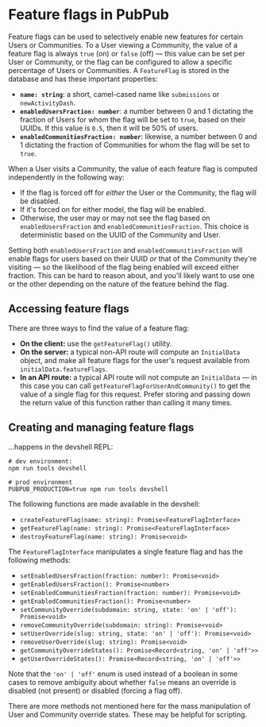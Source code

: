 # Feature flags in PubPub

Feature flags can be used to selectively enable new features for certain Users or Communities. To a User viewing a Community, the value of a feature flag is always `true` (on) or `false` (off) —  this value can be set per User or Community, or the flag can be configured to allow a specific percentage of Users or Communities. A `FeatureFlag` is stored in the database and has these important properties:

- **`name: string`**: a short, camel-cased name like `submissions` or `newActivityDash`.
- **`enabledUsersFraction: number`**: a number between 0 and 1 dictating the fraction of Users for whom the flag will be set to `true`, based on their UUIDs. If this value is `0.5`, then it will be 50% of users.
- **`enabledCommunitiesFraction: number`**: likewise, a number between 0 and 1 dictating the fraction of Communities for whom the flag will be set to `true`.

When a User visits a Community, the value of each feature flag is computed independently in the following way:

- If the flag is forced off for _either_ the User or the Community, the flag will be disabled.
- If it's forced on for either model, the flag will be enabled.
- Otherwise, the user may or may not see the flag based on `enabledUsersFraction` and `enabledCommunitiesFraction`. This choice is deterministic based on the UUID of the Community and User.

Setting both `enabledUsersFraction` and `enabledCommunitiesFraction` will enable flags for users based on their UUID _or_ that of the Community they're visiting — so the likelihood of the flag being enabled will exceed either fraction. This can be hard to reason about, and you'll likely want to use one or the other depending on the nature of the feature behind the flag.

## Accessing feature flags

There are three ways to find the value of a feature flag:

- **On the client:** use the `getFeatureFlag()` utility.
- **On the server:** a typical non-API route will compute an `InitialData` object, and make all feature flags for the user's request available from `initialData.featureFlags`.
- **In an API route:** a typical API route will not compute an `InitialData` — in this case you can call `getFeatureFlagForUserAndCommunity()` to get the value of a single flag for this request. Prefer storing and passing down the return value of this function rather than calling it many times.

## Creating and managing feature flags

...happens in the devshell REPL:

```
# dev environment:
npm run tools devshell

# prod environment
PUBPUB_PRODUCTION=true npm run tools devshell
```

The following functions are made available in the devshell:

- `createFeatureFlag(name: string): Promise<FeatureFlagInterface>`
- `getFeatureFlag(name: string): Promise<FeatureFlagInterface>`
- `destroyFeatureFlag(name: string): Promise<void>`

The `FeatureFlagInterface` manipulates a single feature flag and has the following methods:

- `setEnabledUsersFraction(fraction: number): Promise<void>`
- `getEnabledUsersFraction(): Promise<number>`
- `setEnabledCommunitiesFraction(fraction: number): Promise<void>`
- `getEnabledCommunitiesFraction(): Promise<number>`
- `setCommunityOverride(subdomain: string, state: 'on' | 'off'): Promise<void>`
- `removeCommunityOverride(subdomain: string): Promise<void>`
- `setUserOverride(slug: string, state: 'on' | 'off'): Promise<void>`
- `removeUserOverride(slug: string): Promise<void>`
- `getCommunityOverrideStates(): Promise<Record<string, 'on' | 'off'>>`
- `getUserOverrideStates(): Promise<Record<string, 'on' | 'off'>>`

Note that the `'on' | 'off'` enum is used instead of a boolean in some cases to remove ambiguity about whether `false` means an override is disabled (not present) or disabled (forcing a flag off).

There are more methods not mentioned here for the mass manipulation of User and Community override states. These may be helpful for scripting.